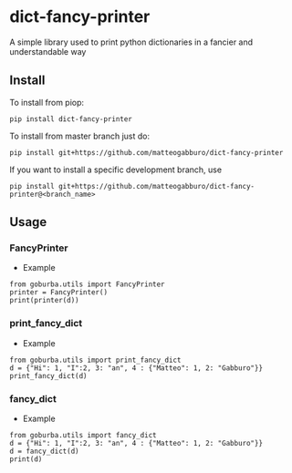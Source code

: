 # dict-fancy-printer
A simple library used to print python dictionaries in a fancier and understandable way 


## Install

To install from piop:
```
pip install dict-fancy-printer
```

To install from master branch just do:
```
pip install git+https://github.com/matteogabburo/dict-fancy-printer
```

If you want to install a specific development branch, use
```
pip install git+https://github.com/matteogabburo/dict-fancy-printer@<branch_name>
```

## Usage

### FancyPrinter
- Example
```
from goburba.utils import FancyPrinter
printer = FancyPrinter()
print(printer(d))
```

### print_fancy_dict
- Example
```
from goburba.utils import print_fancy_dict
d = {"Hi": 1, "I":2, 3: "an", 4 : {"Matteo": 1, 2: "Gabburo"}}
print_fancy_dict(d)
```

### fancy_dict
- Example
```
from goburba.utils import fancy_dict
d = {"Hi": 1, "I":2, 3: "an", 4 : {"Matteo": 1, 2: "Gabburo"}}
d = fancy_dict(d)
print(d)
```